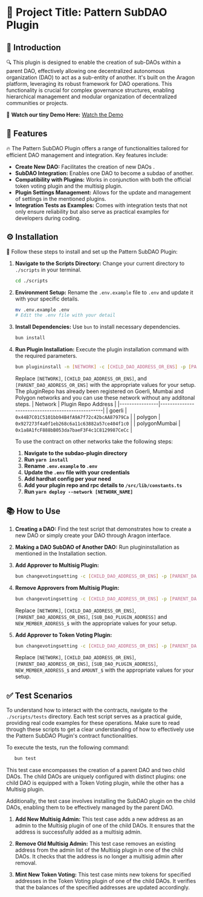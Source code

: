 # 🌟 Project Title: Pattern SubDAO Plugin


## 📜 Introduction
🔍 This plugin is designed to enable the creation of sub-DAOs within a parent DAO, effectively allowing one decentralized autonomous organization (DAO) to act as a sub-entity of another. It's built on the Aragon platform, leveraging its robust framework for DAO operations. This functionality is crucial for complex governance structures, enabling hierarchical management and modular organization of decentralized communities or projects.

🎥 **Watch our tiny Demo Here:** [Watch the Demo](https://www.youtube.com/watch?v=BYl0o2nzeVU)


## 🚀 Features
🔥 The Pattern SubDAO Plugin offers a range of functionalities tailored for efficient DAO management and integration. Key features include:
- **Create New DAO:** Facilitates the creation of new DAOs .
- **SubDAO Integration:** Enables one DAO to become a subdao of another.
- **Compatibility with Plugins:** Works in conjunction with both the official token voting plugin and the multisig plugin.
- **Plugin Settings Management:** Allows for the update and management of settings in the mentioned plugins.
- **Integration Tests as Examples:** Comes with integration tests that not only ensure reliability but also serve as practical examples for developers during coding.



## ⚙️ Installation
👣 Follow these steps to install and set up the Pattern SubDAO Plugin:

1. **Navigate to the Scripts Directory:**
   Change your current directory to `./scripts` in your terminal.
   ```bash
   cd ./scripts
   ```
2. **Environment Setup:**
   Rename the `.env.example` file to `.env` and update it with your specific details.
   ```bash
   mv .env.example .env
   # Edit the .env file with your detail
   ```
3. **Install Dependencies:**
   Use `bun` to install necessary dependencies.
   ```bash
   bun install
   ```
4. **Run Plugin Installation:**
   Execute the plugin installation command with the required parameters.
   ```bash
   bun plugininstall -n [NETWORK] -c [CHILD_DAO_ADDRESS_OR_ENS] -p [PARENT_DAO_ADDRESS_OR_ENS]
   ```
   Replace `[NETWORK]`, `[CHILD_DAO_ADDRESS_OR_ENS]`, and `[PARENT_DAO_ADDRESS_OR_ENS]` with the appropriate values for your setup.
   The pluginRepo has already been registered on Goerli, Mumbai and Polygon networks and you can use these network without any additonal steps.
   | Network        | Plugin Repo Address                              |
   |----------------|--------------------------------------------------|
   | goerli         | `0x44B7C01C5101bb94B4fA9A7f72c42bcAA87979Ca`       |
   | polygon        | `0x927273f4a0f1eb268c6a11c63882a57ce404f1c0`       |
   | polygonMumbai  | `0x1a8A1fcF888bB053da7baeF3F4c1C8129987CeCc`       |

   To use the contract on other networks take the following steps:
   1. **Navigate to the subdao-plugin directory**
   2. **Run `yarn install`**
   3. **Rename `.env.example` to `.env`**
   4. **Update the `.env` file with your credentials**
   5. **Add hardhat config per your need**
   6. **Add your plugin repo and rpc details to `/src/lib/constants.ts`**  
   7. **Run `yarn deploy --network [NETWORK_NAME]`**  


## 📚 How to Use 

1. **Creating a DAO:**
   Find the test script that demonstrates how to create a new DAO or simply create your DAO through Aragon interface. 

2. **Making a DAO SubDAO of Another DAO:**
   Run plugininstallation as mentioned in the Installation section. 

3. **Add Approver to Multisig Plugin:**
    ```bash
   bun changevotingsetting -c [CHILD_DAO_ADDRESS_OR_ENS] -p [PARENT_DAO_ADDRESS_OR_ENS] -n [NETWORK] -s [SUB_DAO_PLUGIN_ADDRESS] -f multisigAddAddresses '["NEW_MEMBER_ADDRESS_1","NEW_MEMBER_ADDRESS_2,...]'
   ```
4. **Remove Approvers from Multisig Plugin:**
   ```bash
   bun changevotingsetting -c [CHILD_DAO_ADDRESS_OR_ENS] -p [PARENT_DAO_ADDRESS_OR_ENS] -n [NETWORK] -s [SUB_DAO_PLUGIN_ADDRESS] -f multisigRemoveAddresses '[NEW_MEMBER_ADDRESS_1,NEW_MEMBER_ADDRESS_2,...]'
   ```
   Replace `[NETWORK]`, `[CHILD_DAO_ADDRESS_OR_ENS]`, `[PARENT_DAO_ADDRESS_OR_ENS]`, `[SUB_DAO_PLUGIN_ADDRESS]` and `NEW_MEMBER_ADDRESS_$` with the appropriate values for your setup.

4. **Add Approver to Token Voting Plugin:**
    ```bash
   bun changevotingsetting -c [CHILD_DAO_ADDRESS_OR_ENS] -p [PARENT_DAO_ADDRESS_OR_ENS] -n [NETWORK] -s [SUB_DAO_PLUGIN_ADDRESS] -f tokenVotingIncreaseAddressVotingPower '[NEW_MEMBER_ADDRESS_1,NEW_MEMBER_ADDRESS_2,...]' '[AMOUNT_1, AMOUNT_2,...]'
   ```
   Replace `[NETWORK]`, `[CHILD_DAO_ADDRESS_OR_ENS]`, `[PARENT_DAO_ADDRESS_OR_ENS]`, `[SUB_DAO_PLUGIN_ADDRESS]`, `NEW_MEMBER_ADDRESS_$` and `AMOUNT_$` with the appropriate values for your setup.
## ✅ Test Scenarios
To understand how to interact with the contracts, navigate to the `./scripts/tests` directory. Each test script serves as a practical guide, providing real code examples for these operations. Make sure to read through these scripts to get a clear understanding of how to effectively use the Pattern SubDAO Plugin's contract functionalities.

To execute the tests, run the following command:
```bash
   bun test
   ```
This test case encompasses the creation of a parent DAO and two child DAOs. The child DAOs are uniquely configured with distinct plugins: one child DAO is equipped with a Token Voting plugin, while the other has a Multisig plugin.

Additionally, the test case involves installing the SubDAO plugin on the child DAOs, enabling them to be effectively managed by the parent DAO.

1. **Add New Multisig Admin:**
This test case adds a new address as an admin to the Multisig plugin of one of the child DAOs. It ensures that the address is successfully added as a multisig admin.

2. **Remove Old Multisig Admin:**
   This test case removes an existing address from the admin list of the Multisig plugin in one of the child DAOs. It checks that the address is no longer a multisig admin after removal.

3. **Mint New Token Voting:**
   This test case mints new tokens for specified addresses in the Token Voting plugin of one of the child DAOs. It verifies that the balances of the specified addresses are updated accordingly.
